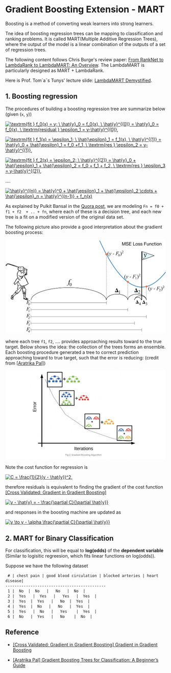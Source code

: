
# Gradient Boosting Extension - MART


 Boosting is a method of converting weak learners into strong learners. 

Tne idea of boosting regression trees can be mapping to classification and ranking problems. It is called MART(Multiple Additive Regression Trees), where the output of the model is a linear combination of the outputs of a set of regression trees.

The following content follows Chris Burge's review paper: [From RankNet to LambdaRank to LambdaMART: An Overview](https://www.microsoft.com/en-us/research/uploads/prod/2016/02/MSR-TR-2010-82.pdf). The LambdaMART is particularly designed as MART + LambdaRank.

Here is Prof. Tom´aˇs Tunys' lecture slide: [LambdaMART Demystified](https://staff.fnwi.uva.nl/e.kanoulas/wp-content/uploads/Lecture-8-1-LambdaMart-Demystified.pdf).

## 1. Boosting regression

The procedures of building a boosting regression tree are summarize below (given (`x`, `y`))

<a href="https://www.codecogs.com/eqnedit.php?latex=\textrm{fit&space;}&space;f_0(x)&space;=&space;y;&space;\&space;\hat{y}_0&space;=&space;f_0(x),&space;\&space;\hat{y}^{(0)}&space;=&space;\hat{y}_0&space;=&space;f_0(x),&space;\&space;\textrm{residual&space;}&space;\epsilon_1&space;=&space;y-\hat{y}^{(0)}," target="_blank"><img src="https://latex.codecogs.com/gif.latex?\textrm{fit&space;}&space;f_0(x)&space;=&space;y;&space;\&space;\hat{y}_0&space;=&space;f_0(x),&space;\&space;\hat{y}^{(0)}&space;=&space;\hat{y}_0&space;=&space;f_0(x),&space;\&space;\textrm{residual&space;}&space;\epsilon_1&space;=&space;y-\hat{y}^{(0)}," title="\textrm{fit } f_0(x) = y; \ \hat{y}_0 = f_0(x), \ \hat{y}^{(0)} = \hat{y}_0 = f_0(x), \ \textrm{residual } \epsilon_1 = y-\hat{y}^{(0)}," /></a>


<a href="https://www.codecogs.com/eqnedit.php?latex=\textrm{fit&space;}&space;f_1(x)&space;=&space;\epsilon_1;&space;\&space;\hat{\epsilon}_1&space;=&space;f_1(x),&space;\&space;\hat{y}^{(1)}&space;=&space;\hat{y}_0&space;&plus;&space;\hat{\epsilon}_1&space;=&space;f_0&space;&plus;f_1,&space;\&space;\textrm{res&space;}&space;\epsilon_2&space;=&space;y-\hat{y}^{(1)}," target="_blank"><img src="https://latex.codecogs.com/gif.latex?\textrm{fit&space;}&space;f_1(x)&space;=&space;\epsilon_1;&space;\&space;\hat{\epsilon}_1&space;=&space;f_1(x),&space;\&space;\hat{y}^{(1)}&space;=&space;\hat{y}_0&space;&plus;&space;\hat{\epsilon}_1&space;=&space;f_0&space;&plus;f_1,&space;\&space;\textrm{res&space;}&space;\epsilon_2&space;=&space;y-\hat{y}^{(1)}," title="\textrm{fit } f_1(x) = \epsilon_1; \ \hat{\epsilon}_1 = f_1(x), \ \hat{y}^{(1)} = \hat{y}_0 + \hat{\epsilon}_1 = f_0 +f_1, \ \textrm{res } \epsilon_2 = y-\hat{y}^{(1)}," /></a>


<a href="https://www.codecogs.com/eqnedit.php?latex=\textrm{fit&space;}&space;f_2(x)&space;=&space;\epsilon_2;&space;\&space;\hat{y}^{(2)}&space;=&space;\hat{y}_0&space;&plus;&space;\hat{\epsilon}_1&space;&plus;&space;\hat{\epsilon}_2&space;=&space;f_0&space;&plus;&space;f_1&space;&plus;&space;f_2,&space;\&space;\textrm{res&space;}&space;\epsilon_3&space;=&space;y-\hat{y}^{(2)}," target="_blank"><img src="https://latex.codecogs.com/gif.latex?\textrm{fit&space;}&space;f_2(x)&space;=&space;\epsilon_2;&space;\&space;\hat{y}^{(2)}&space;=&space;\hat{y}_0&space;&plus;&space;\hat{\epsilon}_1&space;&plus;&space;\hat{\epsilon}_2&space;=&space;f_0&space;&plus;&space;f_1&space;&plus;&space;f_2,&space;\&space;\textrm{res&space;}&space;\epsilon_3&space;=&space;y-\hat{y}^{(2)}," title="\textrm{fit } f_2(x) = \epsilon_2; \ \hat{y}^{(2)} = \hat{y}_0 + \hat{\epsilon}_1 + \hat{\epsilon}_2 = f_0 + f_1 + f_2, \ \textrm{res } \epsilon_3 = y-\hat{y}^{(2)}," /></a>

....


<a href="https://www.codecogs.com/eqnedit.php?latex=\hat{y}^{(n)}&space;=&space;\hat{y}^0&space;&plus;&space;\hat{\epsilon}_1&space;&plus;&space;\hat{\epsilon}_2&space;\cdots&space;&plus;&space;\hat{\epsilon}_n&space;=&space;\hat{y}^{(n-1)}&space;&plus;&space;f_n(x)" target="_blank"><img src="https://latex.codecogs.com/gif.latex?\hat{y}^{(n)}&space;=&space;\hat{y}^0&space;&plus;&space;\hat{\epsilon}_1&space;&plus;&space;\hat{\epsilon}_2&space;\cdots&space;&plus;&space;\hat{\epsilon}_n&space;=&space;\hat{y}^{(n-1)}&space;&plus;&space;f_n(x)" title="\hat{y}^{(n)} = \hat{y}^0 + \hat{\epsilon}_1 + \hat{\epsilon}_2 \cdots + \hat{\epsilon}_n = \hat{y}^{(n-1)} + f_n(x)" /></a>


As explained by Pulkit Bansal in the [Quora post](https://www.quora.com/What-is-an-intuitive-explanation-of-Gradient-Boosting), we are modeling `Fn = f0 + f1 + f2  + .. + fn`,  where each of these is a decision tree, and each new tree is a fit on a modified version of the original data set. 

The following picture also provide a good interpretation about the gradient boosting process:

![](images/golf.png)

where each tree `f1`, `f2`, .... provides approaching results toward to the true target. Below shows the idea: the collection of the trees forms an ensemble. Each boosting procedure generated a tree to correct prediction approaching toward to true target, such that the error is reducing: (credit from [[Aratrika Pal]][Gradient Boosting Trees for Classification: A Beginner’s Guide])

![](images/boosting_tree.png)



Note the cost function for regression is 

<a href="https://www.codecogs.com/eqnedit.php?latex=C&space;=&space;\frac{1}{2}(y&space;-&space;\hat{y})^2," target="_blank"><img src="https://latex.codecogs.com/gif.latex?C&space;=&space;\frac{1}{2}(y&space;-&space;\hat{y})^2," title="C = \frac{1}{2}(y - \hat{y})^2," /></a>

therefore residuals is equivalent to finding the gradient of the cost function [[Cross Validated: Gradient in Gradient Boosting]][Gradient in Gradient Boosting]

<a href="https://www.codecogs.com/eqnedit.php?latex=y&space;-&space;\hat{y}&space;=&space;-&space;\frac{\partial&space;C}{\partial&space;\hat{y}}" target="_blank"><img src="https://latex.codecogs.com/gif.latex?y&space;-&space;\hat{y}&space;=&space;-&space;\frac{\partial&space;C}{\partial&space;\hat{y}}" title="y - \hat{y} = - \frac{\partial C}{\partial \hat{y}}" /></a>

and responses in the boosting machine are updated as 

<a href="https://www.codecogs.com/eqnedit.php?latex=y&space;\to&space;y&space;-&space;\alpha&space;\frac{\partial&space;C}{\partial&space;\hat{y}}" target="_blank"><img src="https://latex.codecogs.com/gif.latex?y&space;\to&space;y&space;-&space;\alpha&space;\frac{\partial&space;C}{\partial&space;\hat{y}}" title="y \to y - \alpha \frac{\partial C}{\partial \hat{y}}" /></a>


## 2. MART for Binary Classification

For classification, this will be equal to **log(odds)** of the **dependent variable** (Similar to logisitic regreesion, which fits linear functions on log(odds)).

Suppose we have the following dataset

```
 # | chest pain | good blood circulation | blocked arteries | heart disease|
--------------------------------------------
 1 |  No  |  No   |   No   |  No  |
 2 |  Yes   |  Yes   |   Yes   |  Yes  |
 3 |  Yes  |  Yes   |   No  |  Yes  |
 4 |  Yes  |  No   |   No   |  Yes  |
 5 |  Yes   |  No   |   Yes    |  Yes  |
 6 |  No   |  Yes   |   No    |  No  |
```













## Reference






* [Gradient in Gradient Boosting]: https://stats.stackexchange.com/questions/338658/gradient-in-gradient-boosting/340376#340376
[[Cross Validated: Gradient in Gradient Boosting] Gradient in Gradient Boosting](https://stats.stackexchange.com/questions/338658/gradient-in-gradient-boosting/340376#340376)


* [Gradient Boosting Trees for Classification: A Beginner’s Guide]: https://medium.com/swlh/gradient-boosting-trees-for-classification-a-beginners-guide-596b594a14ea
[[Aratrika Pal] Gradient Boosting Trees for Classification: A Beginner’s Guide](https://medium.com/swlh/gradient-boosting-trees-for-classification-a-beginners-guide-596b594a14ea)









